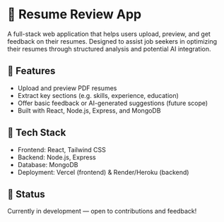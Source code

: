# 📄 Resume Review App

A full-stack web application that helps users upload, preview, and get feedback on their resumes. Designed to assist job seekers in optimizing their resumes through structured analysis and potential AI integration.

## 🚀 Features
- Upload and preview PDF resumes
- Extract key sections (e.g. skills, experience, education)
- Offer basic feedback or AI-generated suggestions (future scope)
- Built with React, Node.js, Express, and MongoDB

## 📌 Tech Stack
- Frontend: React, Tailwind CSS
- Backend: Node.js, Express
- Database: MongoDB
- Deployment: Vercel (frontend) & Render/Heroku (backend)

## 📢 Status
Currently in development — open to contributions and feedback!

